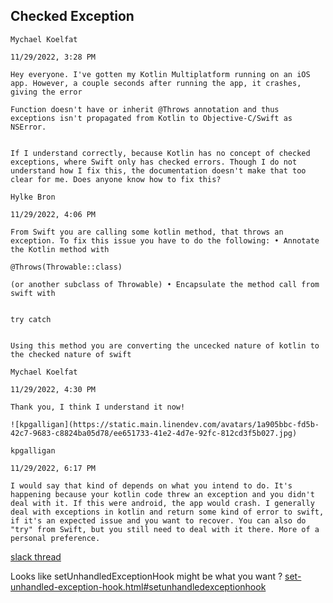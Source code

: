

## Checked Exception


```notes
Mychael Koelfat

11/29/2022, 3:28 PM

Hey everyone. I've gotten my Kotlin Multiplatform running on an iOS app. However, a couple seconds after running the app, it crashes, giving the error

Function doesn't have or inherit @Throws annotation and thus exceptions isn't propagated from Kotlin to Objective-C/Swift as NSError.


If I understand correctly, because Kotlin has no concept of checked exceptions, where Swift only has checked errors. Though I do not understand how I fix this, the documentation doesn't make that too clear for me. Does anyone know how to fix this?

Hylke Bron

11/29/2022, 4:06 PM

From Swift you are calling some kotlin method, that throws an exception. To fix this issue you have to do the following: • Annotate the Kotlin method with

@Throws(Throwable::class)

(or another subclass of Throwable) • Encapsulate the method call from swift with


try catch


Using this method you are converting the uncecked nature of kotlin to the checked nature of swift

Mychael Koelfat

11/29/2022, 4:30 PM

Thank you, I think I understand it now!

![kpgalligan](https://static.main.linendev.com/avatars/1a905bbc-fd5b-42c7-9683-c8824ba05d78/ee651733-41e2-4d7e-92fc-812cd3f5b027.jpg)

kpgalligan

11/29/2022, 6:17 PM

I would say that kind of depends on what you intend to do. It's happening because your kotlin code threw an exception and you didn't deal with it. If this were android, the app would crash. I generally deal with exceptions in kotlin and return some kind of error to swift, if it's an expected issue and you want to recover. You can also do "try" from Swift, but you still need to deal with it there. More of a personal preference.
```

[slack thread](https://slack-chats.kotlinlang.org/t/8012944/hey-everyone-i-ve-gotten-my-kotlin-multiplatform-running-on-)

Looks like setUnhandledExceptionHook might be what you want ? [set-unhandled-exception-hook.html#setunhandledexceptionhook](https://kotlinlang.org/api/latest/jvm/stdlib/kotlin.native/set-unhandled-exception-hook.html#setunhandledexceptionhook)